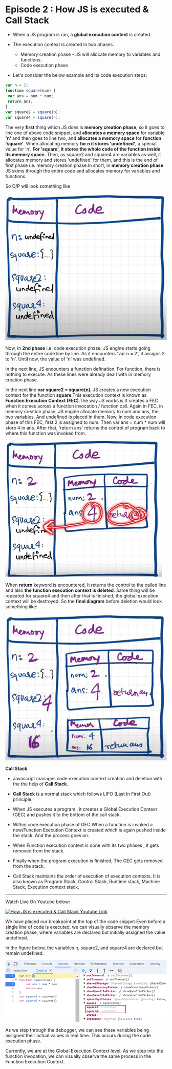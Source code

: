 # Episode 2 : How JS is executed & Call Stack

* When a JS program is ran, a **global execution context** is created.

* The execution context is created in two phases.
  * Memory creation phase - JS will allocate memory to variables and functions.
  * Code execution phase

* Let's consider the below example and its code execution steps:
```js
var n = 2;
function square(num) {
 var ans = num * num;
 return ans;
}
var square2 = square(n);
var square4 = square(4);
```
The very **first** thing which JS does is **memory creation phase**, so it goes to line one of above code snippet, and **allocates a memory space** for variable **'n'** and then goes to line two, and **allocates a memory space** for **function 'square'**. When allocating memory **for n it stores 'undefined'**, a special value for 'n'. **For 'square', it stores the whole code of the function inside its memory space.** Then, as square2 and square4 are variables as well, it allocates memory and stores 'undefined' for them, and this is the end of first phase i.e. memory creation phase.In short, in **memory creation phase** JS skims through the entire code and allocates memory for variables and functions.

So O/P will look something like

![Execution Context Phase 1](../assets/phase1.jpg "Execution Context")

Now, in **2nd phase** i.e. code execution phase, JS engine starts going through the entire code line by line. As it encounters 'var n = 2', it assigns 2 to 'n'. Until now, the value of 'n' was undefined. 

In the next line, JS encounters a function defination. For function, there is nothing to execute. As these lines were already dealt with in memory creation phase.

In the next line **var square2 = square(n)**, JS creates a new execution context for the function **square**.This execution context is known as **Function Execution Context (FEC)**.The way JS works is It creates a FEC when it comes across a function invocation / function call. Again in FEC, in memory creation phase, JS engine allocate memory to num and ans, the two variables. And undefined is placed in them. Now, in code execution phase of this FEC, first 2 is assigned to num. Then var ans = num * num will store 4 in ans. After that, 'return ans' returns the control of program back to where this function was invoked from.

![Execution Context Phase 2](../assets/phase2.jpg "Execution Context")

When **return** keyword is encountered, It returns the control to the called line and also **the function execution context is deleted**.
Same thing will be repeated for square4 and then after that is finished, the global execution context will be destroyed.
So the **final diagram** before deletion would look something like:

![Execution Context Phase 2](../assets/final_execution_context.jpg "Execution Context")

**Call Stack**

* Javascript manages code execution context creation and deletion with the the help of **Call Stack**.

* **Call Stack** is a normal stack which follows LIFO (Last In First Out) principle.

* When JS executes a program , it creates a Global Execution Context (GEC) and pushes it to the bottom of the call stack.

* Within code execution phase of GEC When a function is invoked a new/Function Execution Context is created which is again pushed inside the stack. And the process goes on.

* When Function execution context is done with its two phases , it gets removed from the stack.

* Finally when the program execution is finished, The GEC gets removed from the stack.

* Call Stack maintains the order of execution of execution contexts. It is also known as Program Stack, Control Stack, Runtime stack, Machine Stack, Execution context stack.

<hr>

Watch Live On Youtube below:

<a href="https://www.youtube.com/watch?v=iLWTnMzWtj4&t=1s&ab_channel=AkshaySaini" target="_blank"><img src="https://img.youtube.com/vi/iLWTnMzWtj4/0.jpg" width="750"
alt="How JS is executed & Call Stack Youtube Link"/></a>


<!-- Debugging -->

We have placed our breakpoint at the top of the code snippet.Even before a single line of code is executed, we can visually observe the memory creation phase, where variables are declared but initially assigned the value undefined.

In the figure below, the variables n, square2, and square4 are declared but remain undefined. 

![Execution Context Phase 2](../assets/1.jpg "Execution Context")

As we step through the debugger, we can see these variables being assigned their actual values in real time. This occurs during the code execution phase.

Currently, we are at the Global Execution Context level. As we step into the function invocation, we can visually observe the same process in the Function Execution Context.